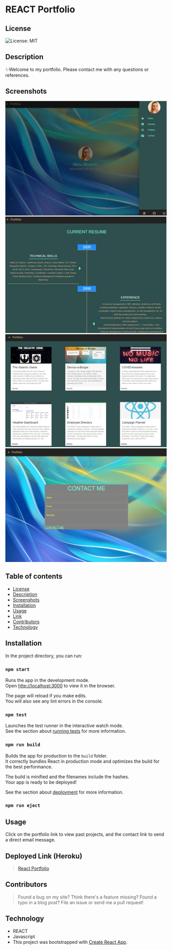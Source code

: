 # REACT Portfolio

## License

![License: MIT](https://img.shields.io/badge/License-MIT-yellow.svg)

## Description

✨Welcome to my portfolio. Please contact me with any questions or references.

## Screenshots

<img src="src\images\screenshot.jpg" alt="Screenshot">
<img src="src\images\screenshot-resume.jpg" alt="Resume Screenshot">
<img src="src\images\screenshot-portfolio.jpg" alt="Resume Screenshot">
<img src="src\images\screenshot-contact.jpg" alt="Resume Screenshot">

## Table of contents

- [License](#License)
- [Description](#Description)
- [Screenshots](#Screenshots)
- [Installation](#Installation)
- [Usage](#Usage)
- [Link](#link)
- [Contributors](#Contributors)
- [Technology](#Technology)

## Installation

In the project directory, you can run:

### `npm start`

Runs the app in the development mode.\
Open [http://localhost:3000](http://localhost:3000) to view it in the browser.

The page will reload if you make edits.\
You will also see any lint errors in the console.

### `npm test`

Launches the test runner in the interactive watch mode.\
See the section about [running tests](https://facebook.github.io/create-react-app/docs/running-tests) for more information.

### `npm run build`

Builds the app for production to the `build` folder.\
It correctly bundles React in production mode and optimizes the build for the best performance.

The build is minified and the filenames include the hashes.\
Your app is ready to be deployed!

See the section about [deployment](https://facebook.github.io/create-react-app/docs/deployment) for more information.

### `npm run eject`


## Usage

Click on the portfolio link to view past projects, and the contact link to send a direct email message.

## Deployed Link (Heroku)

>[React Portfolio](https://campaign-planner20.herokuapp.com/)

## Contributors

> Found a bug on my site? Think there's a feature missing? Found a typo in a blog post? File an issue or send me a pull request!

## Technology

- REACT 
- Javascript
- This project was bootstrapped with [Create React App](https://github.com/facebook/create-react-app).



